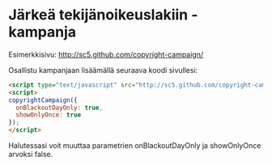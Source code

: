 Järkeä tekijänoikeuslakiin -kampanja
====================================
Esimerkkisivu: http://sc5.github.com/copyright-campaign/

Osallistu kampanjaan lisäämällä seuraava koodi sivullesi:
```html
<script type="text/javascript" src="http://sc5.github.com/copyright-campaign/copyright-campaign.js"></script>
<script>
copyrightCampaign({
  onBlackoutDayOnly: true,
  showOnlyOnce: true
});
</script>
```

Halutessasi voit muuttaa parametrien onBlackoutDayOnly ja showOnlyOnce arvoksi false.